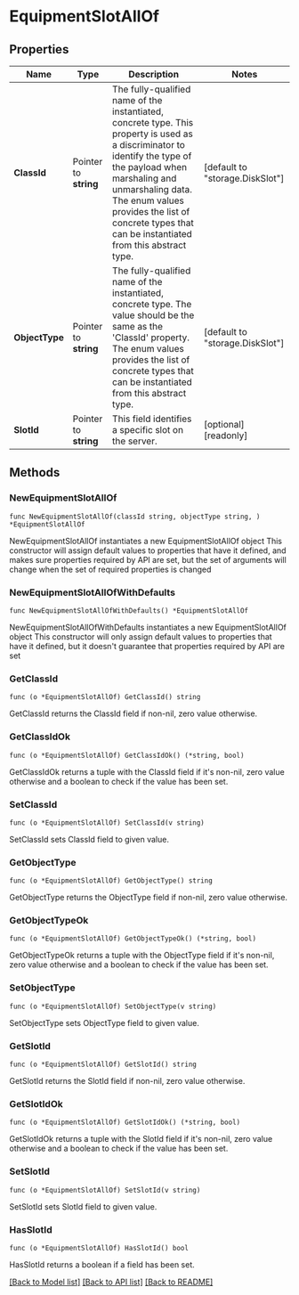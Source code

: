 # EquipmentSlotAllOf

## Properties

Name | Type | Description | Notes
------------ | ------------- | ------------- | -------------
**ClassId** | Pointer to **string** | The fully-qualified name of the instantiated, concrete type. This property is used as a discriminator to identify the type of the payload when marshaling and unmarshaling data. The enum values provides the list of concrete types that can be instantiated from this abstract type. | [default to "storage.DiskSlot"]
**ObjectType** | Pointer to **string** | The fully-qualified name of the instantiated, concrete type. The value should be the same as the &#39;ClassId&#39; property. The enum values provides the list of concrete types that can be instantiated from this abstract type. | [default to "storage.DiskSlot"]
**SlotId** | Pointer to **string** | This field identifies a specific slot on the server. | [optional] [readonly] 

## Methods

### NewEquipmentSlotAllOf

`func NewEquipmentSlotAllOf(classId string, objectType string, ) *EquipmentSlotAllOf`

NewEquipmentSlotAllOf instantiates a new EquipmentSlotAllOf object
This constructor will assign default values to properties that have it defined,
and makes sure properties required by API are set, but the set of arguments
will change when the set of required properties is changed

### NewEquipmentSlotAllOfWithDefaults

`func NewEquipmentSlotAllOfWithDefaults() *EquipmentSlotAllOf`

NewEquipmentSlotAllOfWithDefaults instantiates a new EquipmentSlotAllOf object
This constructor will only assign default values to properties that have it defined,
but it doesn't guarantee that properties required by API are set

### GetClassId

`func (o *EquipmentSlotAllOf) GetClassId() string`

GetClassId returns the ClassId field if non-nil, zero value otherwise.

### GetClassIdOk

`func (o *EquipmentSlotAllOf) GetClassIdOk() (*string, bool)`

GetClassIdOk returns a tuple with the ClassId field if it's non-nil, zero value otherwise
and a boolean to check if the value has been set.

### SetClassId

`func (o *EquipmentSlotAllOf) SetClassId(v string)`

SetClassId sets ClassId field to given value.


### GetObjectType

`func (o *EquipmentSlotAllOf) GetObjectType() string`

GetObjectType returns the ObjectType field if non-nil, zero value otherwise.

### GetObjectTypeOk

`func (o *EquipmentSlotAllOf) GetObjectTypeOk() (*string, bool)`

GetObjectTypeOk returns a tuple with the ObjectType field if it's non-nil, zero value otherwise
and a boolean to check if the value has been set.

### SetObjectType

`func (o *EquipmentSlotAllOf) SetObjectType(v string)`

SetObjectType sets ObjectType field to given value.


### GetSlotId

`func (o *EquipmentSlotAllOf) GetSlotId() string`

GetSlotId returns the SlotId field if non-nil, zero value otherwise.

### GetSlotIdOk

`func (o *EquipmentSlotAllOf) GetSlotIdOk() (*string, bool)`

GetSlotIdOk returns a tuple with the SlotId field if it's non-nil, zero value otherwise
and a boolean to check if the value has been set.

### SetSlotId

`func (o *EquipmentSlotAllOf) SetSlotId(v string)`

SetSlotId sets SlotId field to given value.

### HasSlotId

`func (o *EquipmentSlotAllOf) HasSlotId() bool`

HasSlotId returns a boolean if a field has been set.


[[Back to Model list]](../README.md#documentation-for-models) [[Back to API list]](../README.md#documentation-for-api-endpoints) [[Back to README]](../README.md)


